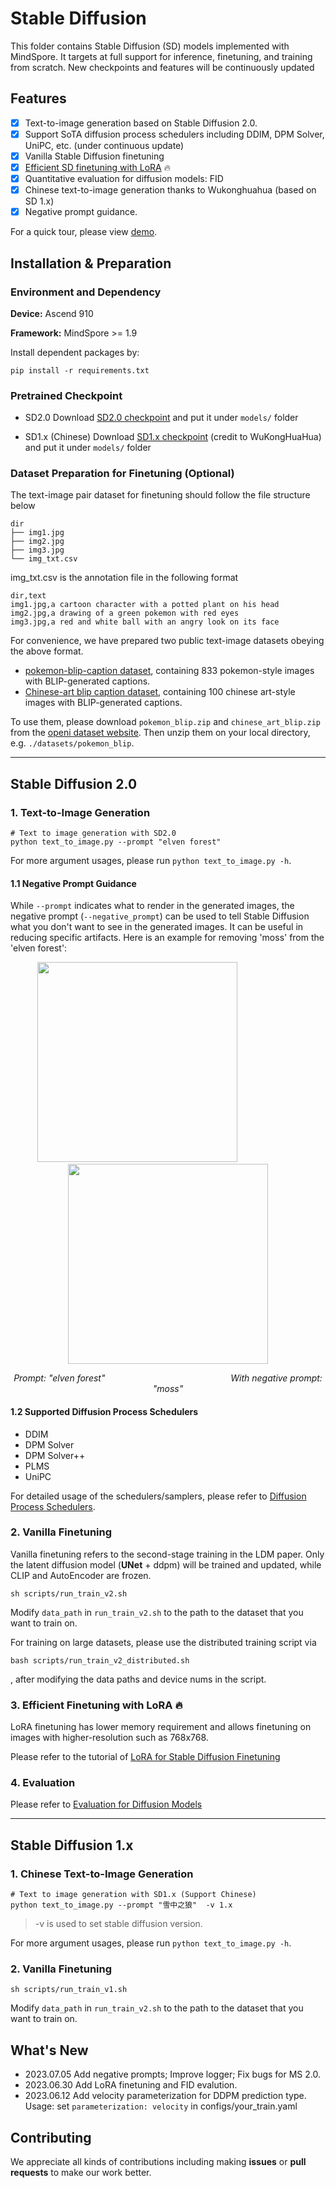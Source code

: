 # Stable Diffusion

This folder contains Stable Diffusion (SD) models implemented with MindSpore. It targets at full support for inference, finetuning, and training from scratch. New checkpoints and features will be continuously updated

## Features
- [x] Text-to-image generation based on Stable Diffusion 2.0.
- [x] Support SoTA diffusion process schedulers including DDIM, DPM Solver, UniPC, etc. (under continuous update)
- [x] Vanilla Stable Diffusion finetuning
- [x] [Efficient SD finetuning with LoRA](lora_finetune.md) 🔥
- [x] Quantitative evaluation for diffusion models: FID
- [x] Chinese text-to-image generation thanks to Wukonghuahua (based on SD 1.x)
- [x] Negative prompt guidance.

For a quick tour, please view [demo](demo.md).

## Installation & Preparation

### Environment and Dependency

**Device:** Ascend 910

**Framework:** MindSpore >= 1.9

Install dependent packages by:
```shell
pip install -r requirements.txt
```

### Pretrained Checkpoint

- SD2.0
  Download [SD2.0 checkpoint](https://download.mindspore.cn/toolkits/mindone/stable_diffusion/sd_v2_base-57526ee4.ckpt) and put it under `models/` folder

- SD1.x (Chinese)
Download [SD1.x checkpoint](https://download.mindspore.cn/toolkits/minddiffusion/wukong-huahua/wukong-huahua-ms.ckpt) (credit to WuKongHuaHua) and put it under `models/` folder


### Dataset Preparation for Finetuning (Optional)

The text-image pair dataset for finetuning should follow the file structure below

```text
dir
├── img1.jpg
├── img2.jpg
├── img3.jpg
└── img_txt.csv
```

img_txt.csv is the annotation file in the following format
```text
dir,text
img1.jpg,a cartoon character with a potted plant on his head
img2.jpg,a drawing of a green pokemon with red eyes
img3.jpg,a red and white ball with an angry look on its face
```

For convenience, we have prepared two public text-image datasets obeying the above format.

- [pokemon-blip-caption dataset](https://openi.pcl.ac.cn/jasonhuang/mindone/datasets), containing 833 pokemon-style images with BLIP-generated captions.
- [Chinese-art blip caption dataset](https://openi.pcl.ac.cn/jasonhuang/mindone/datasets), containing 100 chinese art-style images with BLIP-generated captions.

To use them, please download `pokemon_blip.zip` and `chinese_art_blip.zip` from the [openi dataset website](https://openi.pcl.ac.cn/jasonhuang/mindone/datasets). Then unzip them on your local directory, e.g. `./datasets/pokemon_blip`.


- - -
## Stable Diffusion 2.0

### 1. Text-to-Image Generation

```shell
# Text to image generation with SD2.0
python text_to_image.py --prompt "elven forest"
```
For more argument usages, please run `python text_to_image.py -h`.

#### 1.1 Negative Prompt Guidance

While `--prompt` indicates what to render in the generated images, the negative prompt (`--negative_prompt`) can be used to tell Stable Diffusion what you don't want to see in the generated images. It can be useful in reducing specific artifacts. Here is an example for removing 'moss' from the 'elven forest':

<div align="center">
<img src="https://github.com/SamitHuang/mindone/assets/8156835/1c35853d-036f-459c-944c-9953d2da8087" width="320" />
  &nbsp;&nbsp;&nbsp;&nbsp;&nbsp;&nbsp;&nbsp;&nbsp;&nbsp;&nbsp;&nbsp;&nbsp;&nbsp;&nbsp;&nbsp;&nbsp;&nbsp;&nbsp;&nbsp;&nbsp;&nbsp;&nbsp;&nbsp;&nbsp;
<img src="https://github.com/SamitHuang/mindone/assets/8156835/b1f037ca-4e03-40e4-8da2-d358801eadd5)" width="320" />
</div>
<p align="center">
  <em> Prompt: "elven forest"</em>
  &nbsp;&nbsp;&nbsp;&nbsp;&nbsp;&nbsp;&nbsp;&nbsp;&nbsp;&nbsp;&nbsp;&nbsp;&nbsp;&nbsp;&nbsp;&nbsp;&nbsp;&nbsp;&nbsp;&nbsp;&nbsp;&nbsp;&nbsp;&nbsp;
  &nbsp;&nbsp;&nbsp;&nbsp;&nbsp;&nbsp;&nbsp;&nbsp;&nbsp;&nbsp;&nbsp;&nbsp;&nbsp;&nbsp;&nbsp;&nbsp;&nbsp;&nbsp;&nbsp;&nbsp;&nbsp;&nbsp;&nbsp;&nbsp;
  <em> With negative prompt: "moss" </em>
</p>

#### 1.2 Supported Diffusion Process Schedulers

- DDIM
- DPM Solver
- DPM Solver++
- PLMS
- UniPC

For detailed usage of the schedulers/samplers, please refer to [Diffusion Process Schedulers](schedulers.md).

### 2. Vanilla Finetuning

Vanilla finetuning refers to the second-stage training in the LDM paper. Only the latent diffusion model (**UNet** + ddpm) will be trained and updated, while CLIP and AutoEncoder are frozen.

```shell
sh scripts/run_train_v2.sh
```

Modify `data_path` in `run_train_v2.sh` to the path to the dataset that you want to train on.

For training on large datasets, please use the distributed training script via 
```
bash scripts/run_train_v2_distributed.sh
``` 
, after modifying the data paths and device nums in the script.

### 3. Efficient Finetuning with LoRA 🔥

LoRA finetuning has lower memory requirement and allows finetuning on images with higher-resolution such as 768x768.

Please refer to the tutorial of [LoRA for Stable Diffusion Finetuning](lora_finetune.md)


### 4. Evaluation

Please refer to [Evaluation for Diffusion Models](eval/README.md)

- - -
## Stable Diffusion 1.x

### 1. Chinese Text-to-Image Generation

```shell
# Text to image generation with SD1.x (Support Chinese)
python text_to_image.py --prompt "雪中之狼"  -v 1.x
```
> -v is used to set stable diffusion version.

For more argument usages, please run `python text_to_image.py -h`.

### 2. Vanilla Finetuning

```shell
sh scripts/run_train_v1.sh
```

Modify `data_path` in `run_train_v2.sh` to the path to the dataset that you want to train on.


## What's New
- 2023.07.05  Add negative prompts; Improve logger; Fix bugs for MS 2.0.
- 2023.06.30  Add LoRA finetuning and FID evalution.
- 2023.06.12  Add velocity parameterization for DDPM prediction type. Usage: set `parameterization: velocity` in configs/your_train.yaml


## Contributing
We appreciate all kinds of contributions including making **issues** or **pull requests** to make our work better.
